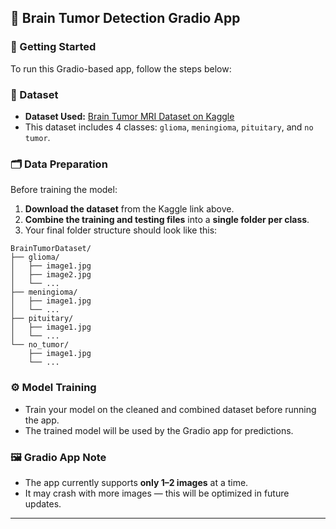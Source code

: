 
## 🧠 Brain Tumor Detection Gradio App

### 🚀 Getting Started

To run this Gradio-based app, follow the steps below:

### 📁 Dataset

* **Dataset Used:** [Brain Tumor MRI Dataset on Kaggle](https://www.kaggle.com/datasets/masoudnickparvar/brain-tumor-mri-dataset/data)
* This dataset includes 4 classes: `glioma`, `meningioma`, `pituitary`, and `no tumor`.

### 🗂️ Data Preparation

Before training the model:

1. **Download the dataset** from the Kaggle link above.
2. **Combine the training and testing files** into a **single folder per class**.
3. Your final folder structure should look like this:

```
BrainTumorDataset/
├── glioma/
│   ├── image1.jpg
│   ├── image2.jpg
│   └── ...
├── meningioma/
│   ├── image1.jpg
│   └── ...
├── pituitary/
│   ├── image1.jpg
│   └── ...
└── no_tumor/
    ├── image1.jpg
    └── ...
```

### ⚙️ Model Training

* Train your model on the cleaned and combined dataset before running the app.
* The trained model will be used by the Gradio app for predictions.

### 🖼️ Gradio App Note

* The app currently supports **only 1–2 images** at a time.
* It may crash with more images — this will be optimized in future updates.

---

